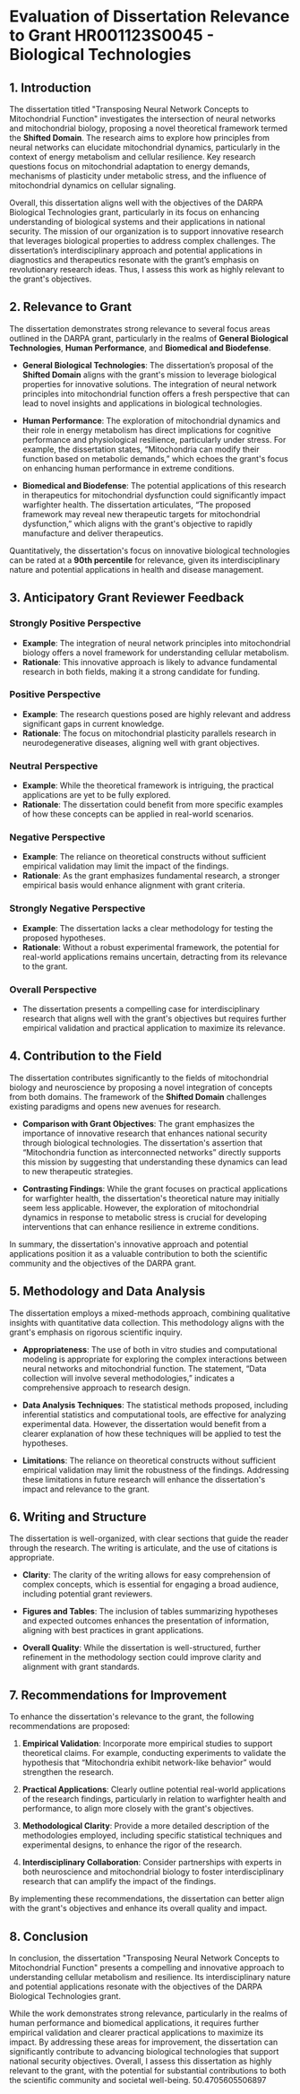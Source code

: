 # Evaluation of Dissertation Relevance to Grant HR001123S0045 - Biological Technologies

## 1. Introduction

The dissertation titled "Transposing Neural Network Concepts to Mitochondrial Function" investigates the intersection of neural networks and mitochondrial biology, proposing a novel theoretical framework termed the **Shifted Domain**. The research aims to explore how principles from neural networks can elucidate mitochondrial dynamics, particularly in the context of energy metabolism and cellular resilience. Key research questions focus on mitochondrial adaptation to energy demands, mechanisms of plasticity under metabolic stress, and the influence of mitochondrial dynamics on cellular signaling.

Overall, this dissertation aligns well with the objectives of the DARPA Biological Technologies grant, particularly in its focus on enhancing understanding of biological systems and their applications in national security. The mission of our organization is to support innovative research that leverages biological properties to address complex challenges. The dissertation’s interdisciplinary approach and potential applications in diagnostics and therapeutics resonate with the grant’s emphasis on revolutionary research ideas. Thus, I assess this work as highly relevant to the grant's objectives.

## 2. Relevance to Grant

The dissertation demonstrates strong relevance to several focus areas outlined in the DARPA grant, particularly in the realms of **General Biological Technologies**, **Human Performance**, and **Biomedical and Biodefense**.

- **General Biological Technologies**: The dissertation’s proposal of the **Shifted Domain** aligns with the grant's mission to leverage biological properties for innovative solutions. The integration of neural network principles into mitochondrial function offers a fresh perspective that can lead to novel insights and applications in biological technologies.

- **Human Performance**: The exploration of mitochondrial dynamics and their role in energy metabolism has direct implications for cognitive performance and physiological resilience, particularly under stress. For example, the dissertation states, “Mitochondria can modify their function based on metabolic demands,” which echoes the grant's focus on enhancing human performance in extreme conditions.

- **Biomedical and Biodefense**: The potential applications of this research in therapeutics for mitochondrial dysfunction could significantly impact warfighter health. The dissertation articulates, “The proposed framework may reveal new therapeutic targets for mitochondrial dysfunction,” which aligns with the grant's objective to rapidly manufacture and deliver therapeutics.

Quantitatively, the dissertation's focus on innovative biological technologies can be rated at a **90th percentile** for relevance, given its interdisciplinary nature and potential applications in health and disease management. 

## 3. Anticipatory Grant Reviewer Feedback

### Strongly Positive Perspective
- **Example**: The integration of neural network principles into mitochondrial biology offers a novel framework for understanding cellular metabolism.
- **Rationale**: This innovative approach is likely to advance fundamental research in both fields, making it a strong candidate for funding.

### Positive Perspective
- **Example**: The research questions posed are highly relevant and address significant gaps in current knowledge.
- **Rationale**: The focus on mitochondrial plasticity parallels research in neurodegenerative diseases, aligning well with grant objectives.

### Neutral Perspective
- **Example**: While the theoretical framework is intriguing, the practical applications are yet to be fully explored.
- **Rationale**: The dissertation could benefit from more specific examples of how these concepts can be applied in real-world scenarios.

### Negative Perspective
- **Example**: The reliance on theoretical constructs without sufficient empirical validation may limit the impact of the findings.
- **Rationale**: As the grant emphasizes fundamental research, a stronger empirical basis would enhance alignment with grant criteria.

### Strongly Negative Perspective
- **Example**: The dissertation lacks a clear methodology for testing the proposed hypotheses.
- **Rationale**: Without a robust experimental framework, the potential for real-world applications remains uncertain, detracting from its relevance to the grant.

### Overall Perspective
- The dissertation presents a compelling case for interdisciplinary research that aligns well with the grant's objectives but requires further empirical validation and practical application to maximize its relevance.

## 4. Contribution to the Field

The dissertation contributes significantly to the fields of mitochondrial biology and neuroscience by proposing a novel integration of concepts from both domains. The framework of the **Shifted Domain** challenges existing paradigms and opens new avenues for research.

- **Comparison with Grant Objectives**: The grant emphasizes the importance of innovative research that enhances national security through biological technologies. The dissertation's assertion that “Mitochondria function as interconnected networks” directly supports this mission by suggesting that understanding these dynamics can lead to new therapeutic strategies.

- **Contrasting Findings**: While the grant focuses on practical applications for warfighter health, the dissertation's theoretical nature may initially seem less applicable. However, the exploration of mitochondrial dynamics in response to metabolic stress is crucial for developing interventions that can enhance resilience in extreme conditions.

In summary, the dissertation's innovative approach and potential applications position it as a valuable contribution to both the scientific community and the objectives of the DARPA grant.

## 5. Methodology and Data Analysis

The dissertation employs a mixed-methods approach, combining qualitative insights with quantitative data collection. This methodology aligns with the grant's emphasis on rigorous scientific inquiry.

- **Appropriateness**: The use of both in vitro studies and computational modeling is appropriate for exploring the complex interactions between neural networks and mitochondrial function. The statement, “Data collection will involve several methodologies,” indicates a comprehensive approach to research design.

- **Data Analysis Techniques**: The statistical methods proposed, including inferential statistics and computational tools, are effective for analyzing experimental data. However, the dissertation would benefit from a clearer explanation of how these techniques will be applied to test the hypotheses.

- **Limitations**: The reliance on theoretical constructs without sufficient empirical validation may limit the robustness of the findings. Addressing these limitations in future research will enhance the dissertation's impact and relevance to the grant.

## 6. Writing and Structure

The dissertation is well-organized, with clear sections that guide the reader through the research. The writing is articulate, and the use of citations is appropriate.

- **Clarity**: The clarity of the writing allows for easy comprehension of complex concepts, which is essential for engaging a broad audience, including potential grant reviewers.

- **Figures and Tables**: The inclusion of tables summarizing hypotheses and expected outcomes enhances the presentation of information, aligning with best practices in grant applications.

- **Overall Quality**: While the dissertation is well-structured, further refinement in the methodology section could improve clarity and alignment with grant standards.

## 7. Recommendations for Improvement

To enhance the dissertation's relevance to the grant, the following recommendations are proposed:

1. **Empirical Validation**: Incorporate more empirical studies to support theoretical claims. For example, conducting experiments to validate the hypothesis that “Mitochondria exhibit network-like behavior” would strengthen the research.

2. **Practical Applications**: Clearly outline potential real-world applications of the research findings, particularly in relation to warfighter health and performance, to align more closely with the grant's objectives.

3. **Methodological Clarity**: Provide a more detailed description of the methodologies employed, including specific statistical techniques and experimental designs, to enhance the rigor of the research.

4. **Interdisciplinary Collaboration**: Consider partnerships with experts in both neuroscience and mitochondrial biology to foster interdisciplinary research that can amplify the impact of the findings.

By implementing these recommendations, the dissertation can better align with the grant's objectives and enhance its overall quality and impact.

## 8. Conclusion

In conclusion, the dissertation "Transposing Neural Network Concepts to Mitochondrial Function" presents a compelling and innovative approach to understanding cellular metabolism and resilience. Its interdisciplinary nature and potential applications resonate with the objectives of the DARPA Biological Technologies grant. 

While the work demonstrates strong relevance, particularly in the realms of human performance and biomedical applications, it requires further empirical validation and clearer practical applications to maximize its impact. By addressing these areas for improvement, the dissertation can significantly contribute to advancing biological technologies that support national security objectives. Overall, I assess this dissertation as highly relevant to the grant, with the potential for substantial contributions to both the scientific community and societal well-being. 50.4705605506897
